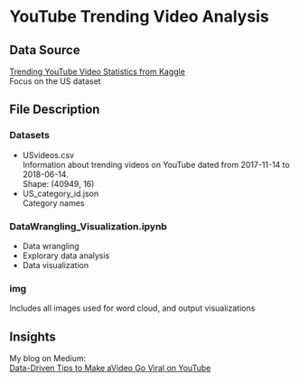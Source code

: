 # YouTube Trending Video Analysis
## Data Source
[Trending YouTube Video Statistics from Kaggle](https://www.kaggle.com/datasnaek/youtube-new)    
Focus on the US dataset
## File Description
### Datasets
- USvideos.csv   
Information about trending videos on YouTube dated from 2017-11-14 to 2018-06-14.    
Shape: (40949, 16)
- US_category_id.json   
Category names
### DataWrangling_Visualization.ipynb    
- Data wrangling
- Explorary data analysis
- Data visualization
### img
Includes all images used for word cloud, and output visualizations

## Insights
My blog on Medium:   
[Data-Driven Tips to Make aVideo Go Viral on YouTube](https://zhaoyiw.medium.com/data-driven-tips-to-make-avideo-go-viral-on-youtube-e7117f51fc2f)

